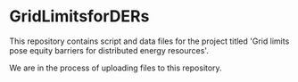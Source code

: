 # GridLimitsforDERs

This repository contains script and data files for the project titled 'Grid limits pose equity barriers for distributed energy resources'.

We are in the process of uploading files to this repository.
